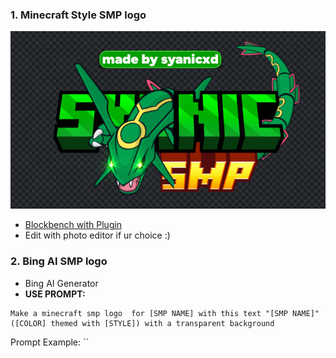 ### 1. Minecraft Style SMP logo
![logo1](https://github.com/fspofficial/smplogo-md/blob/6449bd167d133062ce4e8b59011c384c8982afaa/SPOILER_image.png) 
- [Blockbench with Plugin](https://web.blockbench.net/?plugins=minecraft_title_generator)
- Edit with photo editor if ur choice :) 

### 2. Bing AI SMP logo
- Bing AI Generator
- **USE PROMPT:**
```
Make a minecraft smp logo  for [SMP NAME] with this text "[SMP NAME]" ([COLOR] themed with [STYLE]) with a transparent background
```
Prompt Example: ``
